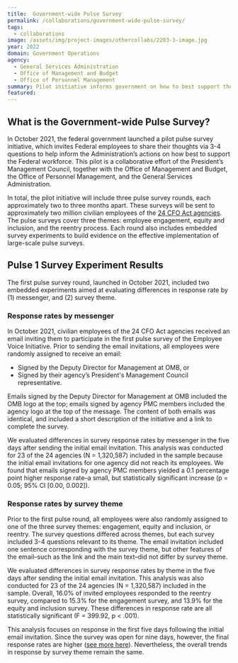 ```yaml
---
title:  Government-wide Pulse Survey
permalink: /collaborations/government-wide-pulse-survey/
tags:
  - collaborations
image: /assets/img/project-images/othercollabs/2203-3-image.jpg
year: 2022
domain: Government Operations
agency: 
  - General Services Administration
  - Office of Management and Budget
  - Office of Personnel Management
summary: Pilot initiative informs government on how to best support the Federal workforce
featured: 
---
```

## What is the Government-wide Pulse Survey? 

In October 2021, the federal government launched a pilot pulse survey initiative, which invites Federal employees to share their thoughts via 3-4 questions to help inform the Administration’s actions on how best to support the Federal workforce. This pilot is a collaborative effort of the President’s Management Council, together with the Office of Management and Budget, the Office of Personnel Management, and the General Services Administration. 

In total, the pilot initiative will include three pulse survey rounds, each approximately two to three months apart. These surveys will be sent to approximately two million civilian employees of the <a href="https://www.govinfo.gov/content/pkg/USCODE-2011-title31/html/USCODE-2011-title31-subtitleI-chap9-sec901.htm" target="_blank">24 CFO Act agencies</a>. The pulse surveys cover three themes: employee engagement, equity and inclusion, and the reentry process. Each round also includes embedded survey experiments to build evidence on the effective implementation of large-scale pulse surveys.

## Pulse 1 Survey Experiment Results

The first pulse survey round, launched in October 2021, included two embedded experiments aimed at evaluating differences in response rate by (1) messenger, and (2) survey theme.

### Response rates by messenger
In October 2021, civilian employees of the 24 CFO Act agencies received an email inviting them to participate in the first pulse survey of the Employee Voice Initiative. Prior to sending the email invitations, all employees were randomly assigned to receive an email:
- Signed by the Deputy Director for Management at OMB, or
- Signed by their agency’s President's Management Council representative.
 
Emails signed by the Deputy Director for Management at OMB included the OMB logo at the top; emails signed by agency PMC members included the agency logo at the top of the message. The content of both emails was identical, and included a short description of the initiative and a link to complete the survey. 

We evaluated differences in survey response rates by messenger in the five days after sending the initial email invitation. This analysis was conducted for 23 of the 24 agencies  (N = 1,320,587) included in the sample because the initial email invitations for one agency did not reach its employees. We found that emails signed by agency PMC members yielded a 0.1 percentage point higher response rate–a small, but statistically significant increase (p = 0.05; 95% CI [0.00, 0.002]).

### Response rates by survey theme
Prior to the first pulse round, all employees were also randomly assigned to one of the three survey themes: engagement, equity and inclusion, or reentry. The survey questions differed across themes, but each survey included 3-4 questions relevant to its theme. The email invitation included one sentence corresponding with the survey theme, but other features of the email–such as the link and the main text–did not differ by survey theme. 

We evaluated differences in survey response rates by theme in the five days after sending the initial email invitation. This analysis was also conducted for 23 of the 24 agencies (N = 1,320,587) included in the sample. Overall, 16.0% of invited employees responded to the reentry survey, compared to 15.3% for the engagement survey, and 13.9% for the equity and inclusion survey. These differences in response rate are all statistically significant (F = 399.92, p < .001). 

This analysis focuses on response in the first five days following the initial email invitation. Since the survey was open for nine days, however, the final response rates are higher (<a href="https://d2d.gsa.gov/report/government-wide-pulse-survey-pilot" target="_blank">see more here</a>). Nevertheless, the overall trends in response by survey theme remain the same.
